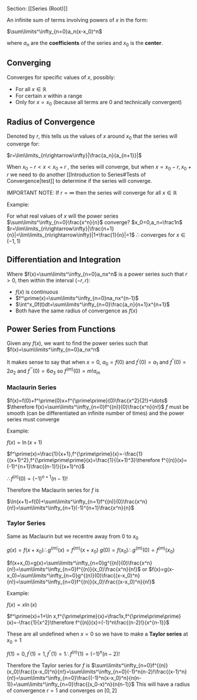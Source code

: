Section: [[Series (Root)]]

An infinite sum of terms involving powers of $x$ in the form:

$\sum\limits^\infty_{n=0}a_n(x-x_0)^n$

where $a_n$ are the **coefficients** of the series and $x_0$ is the **center**.

## Converging

Converges for specific values of $x$, possibly:

- For all $x\in\mathbb{R}$
- For certain $x$ within a range
- Only for $x=x_0$ (because all terms are $0$ and technically convergent)

## Radius of Convergence

Denoted by $r$, this tells us the values of $x$ around $x_0$ that the series will converge for:

$r=\lim\limits_{n\rightarrow\infty}|\frac{a_n}{a_{n+1}}|$

When $x_0-r< x< x_0+r$ , the series will converge, but when $x=x_0-r,x_0+r$ we need to do another [[Introduction to Series#Tests of Convergence|test]] to determine if the series will converge.

IMPORTANT NOTE: If $r=\infty$ then the series will converge for all $x\in\mathbb{R}$

Example:

For what real values of $x$ will the power series $\sum\limits^\infty_{n=0}\frac{x^n}{n}$ converge?
$x_0=0,a_n=\frac1n$ 
$r=\lim\limits_{n\rightarrow\infty}|\frac{n+1}{n}|=\lim\limits_{n\rightarrow\infty}|1+\frac{1}{n}|=1$
$\therefore$ converges for $x\in(-1,1)$

## Differentiation and Integration

Where $f(x)=\sum\limits^\infty_{n=0}a_nx^n$ is a power series such that $r>0$, then within the interval $(-r,r)$:

- $f(x)$ is continuous
- $f^\prime(x)=\sum\limits^\infty_{n=0}na_nx^{n-1}$
- $\int^x_0f(t)dt=\sum\limits^\infty_{n=0}\frac{a_n}{n+1}x^{n+1}$ 
- Both have the same radius of convergence as $f(x)$

## Power Series from Functions

Given any $f(x)$, we want to find the power series such that $f(x)=\sum\limits^\infty_{n=0}a_nx^n$ 

It makes sense to say that when $x=0$, $a_0=f(0)$
and $f^\prime(0)=a_1$
and $f^{\prime\prime}(0)=2a_2$
and $f^{\prime\prime\prime}(0)=6a_3$
so $f^{(m)}(0)=m!a_m$

### Maclaurin Series

$f(x)=f(0)+f^\prime(0)x+f^{\prime\prime}(0)\frac{x^2}{2!}+\dots$
$\therefore f(x)=\sum\limits^\infty_{n=0}f^{(n)}(0)\frac{x^n}{n!}$
$f$ must be smooth (can be differentiated an infinite number of times) and the power series must converge

Example:

$f(x)=\ln(x+1)$

$f^\prime(x)=\frac{1}{x+1},f^{\prime\prime}(x)=-\frac{1}{(x+1)^2},f^{\prime\prime\prime}(x)=\frac{1}{(x+1)^3}\therefore f^{(n)}(x)=(-1)^{n+1}\frac{(n-1)!}{(x+1)^n}$

$\therefore f^{(n)}(0)=(-1)^{n+1}(n-1)!$

Therefore the Maclaurin series for $f$ is

$\ln(x+1)=f(0)+\sum\limits^\infty_{n=1}f^{(n)}(0)\frac{x^n}{n!}=\sum\limits^\infty_{n=1}(-1)^{n+1}\frac{x^n}{n}$
### Taylor Series

Same as Maclaurin but we recentre away from $0$ to $x_0$

$g(x)=f(x+x_0)\therefore g^{(m)}(x)=f^{(m)}(x+x_0)$
$g(0)=f(x_0)\therefore g^{(m)}(0)=f^{(m)}(x_0)$

$f(x+x_0)=g(x)=\sum\limits^\infty_{n=0}g^{(n)}(0)\frac{x^n}{n!}=\sum\limits^\infty_{n=0}f^{(n)}(x_0)\frac{x^n}{n!}$
or
$f(x)=g(x-x_0)=\sum\limits^\infty_{n=0}g^{(n)}(0)\frac{(x-x_0)^n}{n!}=\sum\limits^\infty_{n=0}f^{(n)}(x_0)\frac{(x-x_0)^n}{n!}$

Example:

$f(x)=x\ln(x)$

$f^\prime(x)=1+\ln x,f^{\prime\prime}(x)=\frac1x,f^{\prime\prime\prime}(x)=-\frac{1}{x^2}\therefore f^{(n)}(x)=(-1)^n\frac{(n-2)!}{x^{n-1}}$

These are all undefined when $x=0$ so we have to make a **Taylor series** at $x_0=1$

$f(1)=0,f^\prime(1)=1,f^{\prime\prime}(1)=1\therefore f^{(n)}(1)=(-1)^n(n-2)!$

Therefore the Taylor series for $f$ is
$\sum\limits^\infty_{n=0}f^{(n)}(x_0)\frac{(x-x_0)^n}{n!}=\sum\limits^\infty_{n=0}(-1)^n(n-2)!\frac{(x-1)^n}{n!}=\sum\limits^\infty_{n=0}\frac{(-1)^n(x-x_0)^n}{n(n-1)}=\sum\limits^\infty_{n=0}\frac{(x_0-x)^n}{n(n-1)}$
This will have a radius of convergence $r=1$ and converges on $[0,2]$ 